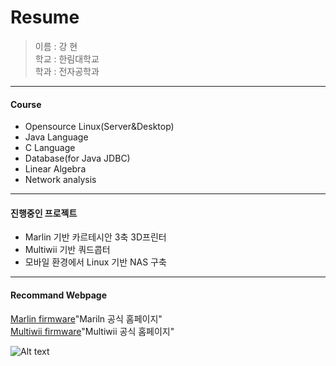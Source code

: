  Resume
===========

> 이름 : 강 현  
> 학교 : 한림대학교  
> 학과 : 전자공학과
- - -
#### Course
* Opensource Linux(Server&Desktop)
* Java Language
* C Language
* Database(for Java JDBC)
* Linear Algebra
* Network analysis  
- - -
#### 진행중인 프로젝트
* Marlin 기반 카르테시안 3축 3D프린터
* Multiwii 기반 쿼드콥터
* 모바일 환경에서 Linux 기반 NAS 구축
- - -
#### Recommand Webpage
[Marlin firmware](http://marlinfw.org/)"Mariln 공식 홈페이지"  
[Multiwii firmware](http://www.multiwii.com/)"Multiwii 공식 홈페이지"  

![Alt text](/resume/aaa.jpg)

